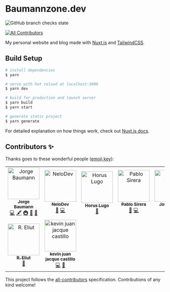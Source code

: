 # Baumannzone.dev

![GitHub branch checks state](https://img.shields.io/github/checks-status/baumannzone/baumannzone.dev/main)
<!-- ALL-CONTRIBUTORS-BADGE:START - Do not remove or modify this section -->
[![All Contributors](https://img.shields.io/badge/all_contributors-9-orange.svg?style=flat-square)](#contributors-)
<!-- ALL-CONTRIBUTORS-BADGE:END -->

My personal website and blog made with [Nuxt.js](https://nuxtjs.org/) and [TailwindCSS](https://tailwindcss.com/).

## Build Setup

```bash
# install dependencies
$ yarn

# serve with hot reload at localhost:3000
$ yarn dev

# build for production and launch server
$ yarn build
$ yarn start

# generate static project
$ yarn generate
```

For detailed explanation on how things work, check out [Nuxt.js docs](https://nuxtjs.org).

## Contributors ✨

Thanks goes to these wonderful people ([emoji key](https://allcontributors.org/docs/en/emoji-key)):

<!-- ALL-CONTRIBUTORS-LIST:START - Do not remove or modify this section -->
<!-- prettier-ignore-start -->
<!-- markdownlint-disable -->
<table>
  <tbody>
    <tr>
      <td align="center"><a href="https://instagram.com/baumannzone"><img src="https://avatars.githubusercontent.com/u/5422102?v=4?s=100" width="100px;" alt="Jorge Baumann"/><br /><sub><b>Jorge Baumann</b></sub></a><br /><a href="https://github.com/baumannzone/baumannzone.dev/commits?author=baumannzone" title="Code">💻</a> <a href="#content-baumannzone" title="Content">🖋</a> <a href="#infra-baumannzone" title="Infrastructure (Hosting, Build-Tools, etc)">🚇</a> <a href="#maintenance-baumannzone" title="Maintenance">🚧</a> <a href="#design-baumannzone" title="Design">🎨</a></td>
      <td align="center"><a href="https://www.linkedin.com/in/manuel-puchades-bresó-115a58179/"><img src="https://avatars.githubusercontent.com/u/21993984?v=4?s=100" width="100px;" alt="NeloDev"/><br /><sub><b>NeloDev</b></sub></a><br /><a href="https://github.com/baumannzone/baumannzone.dev/issues?q=author%3Anelodev" title="Bug reports">🐛</a> <a href="https://github.com/baumannzone/baumannzone.dev/commits?author=nelodev" title="Code">💻</a></td>
      <td align="center"><a href="https://horus.dev"><img src="https://avatars.githubusercontent.com/u/6759612?v=4?s=100" width="100px;" alt="Horus Lugo"/><br /><sub><b>Horus Lugo</b></sub></a><br /><a href="https://github.com/baumannzone/baumannzone.dev/issues?q=author%3AHorusGoul" title="Bug reports">🐛</a></td>
      <td align="center"><a href="https://pablosirera.com"><img src="https://avatars.githubusercontent.com/u/25353031?v=4?s=100" width="100px;" alt="Pablo Sirera"/><br /><sub><b>Pablo Sirera</b></sub></a><br /><a href="https://github.com/baumannzone/baumannzone.dev/issues?q=author%3Apablosirera" title="Bug reports">🐛</a> <a href="https://github.com/baumannzone/baumannzone.dev/commits?author=pablosirera" title="Code">💻</a></td>
      <td align="center"><a href="http://escapes-online.com"><img src="https://avatars.githubusercontent.com/u/991738?v=4?s=100" width="100px;" alt="Jordi Marti"/><br /><sub><b>Jordi Marti</b></sub></a><br /><a href="https://github.com/baumannzone/baumannzone.dev/issues?q=author%3Ajmarti-theinit" title="Bug reports">🐛</a> <a href="https://github.com/baumannzone/baumannzone.dev/commits?author=jmarti-theinit" title="Code">💻</a></td>
      <td align="center"><a href="https://github.com/itziarZG"><img src="https://avatars.githubusercontent.com/u/70289074?v=4?s=100" width="100px;" alt="Itziar ZG"/><br /><sub><b>Itziar ZG</b></sub></a><br /><a href="https://github.com/baumannzone/baumannzone.dev/commits?author=itziarZG" title="Code">💻</a></td>
      <td align="center"><a href="https://github.com/uRuiz"><img src="https://avatars.githubusercontent.com/u/19885713?v=4?s=100" width="100px;" alt="Urko Ruiz"/><br /><sub><b>Urko Ruiz</b></sub></a><br /><a href="https://github.com/baumannzone/baumannzone.dev/issues?q=author%3AuRuiz" title="Bug reports">🐛</a></td>
    </tr>
    <tr>
      <td align="center"><a href="https://github.com/eliutdev"><img src="https://avatars.githubusercontent.com/u/63687573?v=4?s=100" width="100px;" alt="R. Eliut"/><br /><sub><b>R. Eliut</b></sub></a><br /><a href="https://github.com/baumannzone/baumannzone.dev/issues?q=author%3Aeliutdev" title="Bug reports">🐛</a></td>
      <td align="center"><a href="https://github.com/kevinjuanjacque"><img src="https://avatars.githubusercontent.com/u/42586140?v=4?s=100" width="100px;" alt="kevin juan jacque castillo"/><br /><sub><b>kevin juan jacque castillo</b></sub></a><br /><a href="https://github.com/baumannzone/baumannzone.dev/commits?author=kevinjuanjacque" title="Code">💻</a> <a href="https://github.com/baumannzone/baumannzone.dev/issues?q=author%3Akevinjuanjacque" title="Bug reports">🐛</a></td>
    </tr>
  </tbody>
</table>

<!-- markdownlint-restore -->
<!-- prettier-ignore-end -->

<!-- ALL-CONTRIBUTORS-LIST:END -->

This project follows the [all-contributors](https://github.com/all-contributors/all-contributors) specification. Contributions of any kind welcome!
